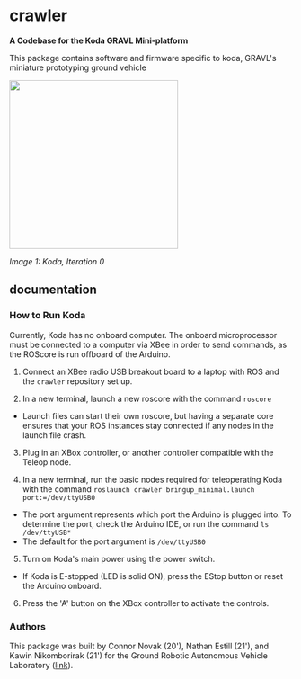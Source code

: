# crawler
**A Codebase for the Koda GRAVL Mini-platform**

This package contains software and firmware specific to koda, GRAVL's miniature
prototyping ground vehicle

<img src="" width=300/>

_Image 1: Koda, Iteration 0_

## documentation

### How to Run Koda

Currently, Koda has no onboard computer. The onboard microprocessor must be connected to a computer via XBee in order to send commands, as the ROScore is run offboard of the Arduino.

1. Connect an XBee radio USB breakout board to a laptop with ROS and the `crawler` repository set up.

2. In a new terminal, launch a new roscore with the command `roscore`

* Launch files can start their own roscore, but having a separate core ensures that your ROS instances stay connected if any nodes in the launch file crash.

3. Plug in an XBox controller, or another controller compatible with the Teleop node.

4.  In a new terminal, run the basic nodes required for teleoperating Koda with the command `roslaunch crawler bringup_minimal.launch port:=/dev/ttyUSB0`

* The port argument represents which port the Arduino is plugged into. To determine the port, check the Arduino IDE, or run the command `ls /dev/ttyUSB*`
* The default for the port argument is `/dev/ttyUSB0`

5. Turn on Koda's main power using the power switch.

* If Koda is E-stopped (LED is solid ON), press the EStop button or reset the Arduino onboard.

6. Press the 'A' button on the XBox controller to activate the controls.

### Authors

This package was built by Connor Novak (20'), Nathan Estill (21'), and Kawin Nikomborirak (21') for the Ground Robotic Autonomous Vehicle Laboratory
([link](https://github.com/olinrobotics/gravl/wiki)).
